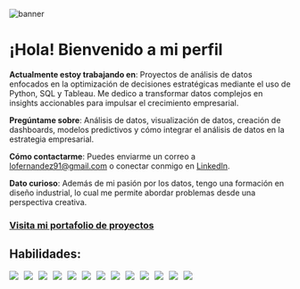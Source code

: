 ![banner](https://github.com/user-attachments/assets/0b7a55aa-a2cc-47d3-826d-c8d4a5a2f214)

# ¡Hola! Bienvenido a mi perfil

**Actualmente estoy trabajando en**: Proyectos de análisis de datos enfocados en la optimización de decisiones estratégicas mediante el uso de Python, SQL y Tableau. Me dedico a transformar datos complejos en insights accionables para impulsar el crecimiento empresarial.

**Pregúntame sobre**: Análisis de datos, visualización de datos, creación de dashboards, modelos predictivos y cómo integrar el análisis de datos en la estrategia empresarial.

**Cómo contactarme**: Puedes enviarme un correo a [lofernandez91@gmail.com](mailto:lofernandez91@gmail.com) o conectar conmigo en [LinkedIn](https://www.linkedin.com/in/lorenzofdz).

**Dato curioso**: Además de mi pasión por los datos, tengo una formación en diseño industrial, lo cual me permite abordar problemas desde una perspectiva creativa.

### [Visita mi portafolio de proyectos](https://lorenzofdz.github.io/lorenzo_portfolio/)

## Habilidades:

<div style="display: flex; flex-wrap: wrap; gap: 10px;">
  <img src="https://img.shields.io/badge/Python-4A4A4A?style=for-the-badge&logo=python&logoColor=white" />
  <img src="https://img.shields.io/badge/SQL-3A3A3A?style=for-the-badge&logo=postgresql&logoColor=white" />
  <img src="https://img.shields.io/badge/Pandas-5A5A5A?style=for-the-badge&logo=pandas&logoColor=white" />
  <img src="https://img.shields.io/badge/Tableau-6A6A6A?style=for-the-badge&logo=tableau&logoColor=white" />
  <img src="https://img.shields.io/badge/Seaborn-4A4A4A?style=for-the-badge&logo=seaborn&logoColor=white" />
  <img src="https://img.shields.io/badge/Plotly-4A4A4A?style=for-the-badge&logo=plotly&logoColor=white" />
  <img src="https://img.shields.io/badge/EDA-7A7A7A?style=for-the-badge&logo=visualstudio&logoColor=white" />
  <img src="https://img.shields.io/badge/Visualization-5A5A5A?style=for-the-badge&logo=datadog&logoColor=white" />
  <img src="https://img.shields.io/badge/Statistical_Analysis-4A4A4A?style=for-the-badge&logo=mathworks&logoColor=white" />
  <img src="https://img.shields.io/badge/Data_Preprocessing-6A6A6A?style=for-the-badge&logo=datadog&logoColor=white" />
  <img src="https://img.shields.io/badge/Business_Analysis-3A3A3A?style=for-the-badge&logo=business&logoColor=white" />
  <img src="https://img.shields.io/badge/A/B_Testing-4A4A4A?style=for-the-badge&logo=experiment&logoColor=white" />
  <img src="https://img.shields.io/badge/Cohort_Analysis-5A5A5A?style=for-the-badge&logo=biometrics&logoColor=white" />
</div>
